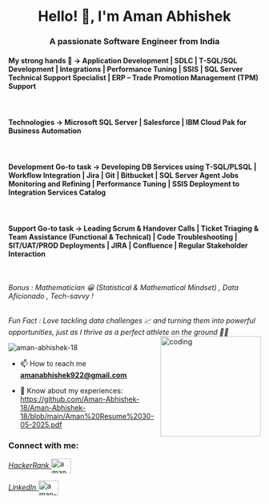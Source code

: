 <h1 align="center">Hello! 👋, I'm Aman Abhishek</h1>
<h3 align="center">A passionate Software Engineer from India</h3>
<h4 align="left">My strong hands 💪 -> 
  <b>Application Development | SDLC | T-SQL/SQL Development | Integrations | Performance Tuning | SSIS | 
  SQL Server Technical Support Specialist | ERP – Trade Promotion Management (TPM) Support </b>
</h4><br>

<h4 align="left">Technologies -> <b>Microsoft SQL Server | Salesforce | IBM Cloud Pak for Business Automation </b></h3><br>

<h4 align="left">Development Go-to task -> <b> Developing DB Services using T-SQL/PLSQL | Workflow Integration | Jira | Git | Bitbucket | SQL Server Agent Jobs Monitoring and Refining | Performance Tuning | SSIS Deployment to Integration Services Catalog </b></h3><br>

<h4 align="left">Support Go-to task -> <b> Leading Scrum & Handover Calls | Ticket Triaging & Team Assistance (Functional & Technical) | Code Troubleshooting | SIT/UAT/PROD Deployments | JIRA | Confluence | Regular Stakeholder Interaction </b></h3><br>


<i>Bonus : Mathematician 😀 (Statistical & Mathematical Mindset) , Data Aficionado , Tech-savvy !</i><br><br>

<i>Fun Fact : Love tackling data challenges 📈 and turning them into powerful opportunities, just as I thrive as a perfect athlete on the ground 🏃‍♂️</i>
<br>
<img align="right" alt="coding" widht="200" height="200" src="https://user-images.githubusercontent.com/55389276/140866485-8fb1c876-9a8f-4d6a-98dc-08c4981eaf70.gif">

<p align="left"> <img src="https://komarev.com/ghpvc/?username=aman-abhishek-18&label=Profile%20views&color=0e75b6&style=flat" alt="aman-abhishek-18" /> </p>

- 📫 How to reach me **amanabhishek922@gmail.com**

- 📄 Know about my experiences: <br>https://github.com/Aman-Abhishek-18/Aman-Abhishek-18/blob/main/Aman%20Resume%2030-05-2025.pdf

<h3 align="left">Connect with me:</h3>

<p align="left">
<a href="https://www.hackerrank.com/amanabhishek922" target="blank">
  <i>HackerRank</i>
<img align="center" src="https://raw.githubusercontent.com/rahuldkjain/github-profile-readme-generator/master/src/images/icons/Social/hackerrank.svg" alt="amanabhishek922" height="30" width="40" /></a>
</p>

<p align="left">
  <a href="https://www.linkedin.com/in/aman-abhishek-730595331/" target="blank">
    <i>LinkedIn</i>
    <img align="center" src="https://raw.githubusercontent.com/rahuldkjain/github-profile-readme-generator/master/src/images/icons/Social/linked-in-alt.svg" alt="aman-abhishek-730595331" height="30" width="40" />
  </a>
</p>


